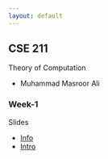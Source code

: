 ```yaml
---
layout: default
---
```


## CSE 211

Theory of Computation
- Muhammad Masroor Ali

### Week-1

Slides
- [Info](./cse211slides00information.pdf)
- [Intro](./cse211slides01introduction.pdf)
